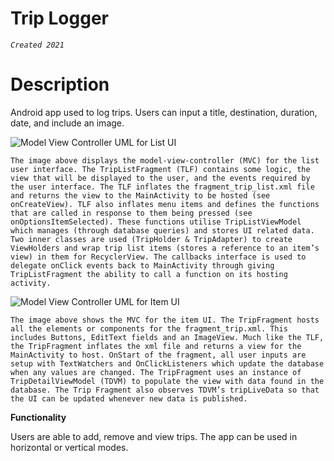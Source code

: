 # Trip Logger 
*`Created 2021`*

# Description 
Android app used to log trips. Users can input a title, destination, duration, date, and include an image.

![Model View Controller UML for List UI](https://user-images.githubusercontent.com/69287038/232345601-fb528efd-ed40-4cfc-b950-b3bcd713d7fd.png)

`The image above displays the model-view-controller (MVC) for the list user interface. The TripListFragment (TLF) contains some logic, the view that will be displayed to the user, and the events required by the user interface. The TLF inflates the fragment_trip_list.xml file and returns the view to the MainActivity to be hosted (see onCreateView). TLF also inflates menu items and defines the functions that are called in response to them being pressed (see onOptionsItemSelected). These functions utilise TripListViewModel which manages (through database queries) and stores UI related data. Two inner classes are used (TripHolder & TripAdapter) to create ViewHolders and wrap trip list items (stores a reference to an item’s view) in them for RecyclerView. The callbacks interface is used to delegate onClick events back to MainActivity through giving TripListFragment the ability to call a function on its hosting activity.`

![Model View Controller UML for Item UI](https://user-images.githubusercontent.com/69287038/232345650-0edc70e9-eef0-463b-9ff9-6b50d6bdebdd.png)

`The image above shows the MVC for the item UI. The TripFragment hosts all the elements or components for the fragment_trip.xml. This includes Buttons, EditText fields and an ImageView. Much like the TLF, the TripFragment inflates the xml file and returns a view for the MainActivity to host. OnStart of the fragment, all user inputs are setup with TextWatchers and OnClickListeners which update the database when any values are changed. The TripFragment uses an instance of TripDetailViewModel (TDVM) to populate the view with data found in the database. The Trip Fragment also observes TDVM’s tripLiveData so that the UI can be updated whenever new data is published.`

**Functionality**

Users are able to add, remove and view trips. The app can be used in horizontal or vertical modes. 
